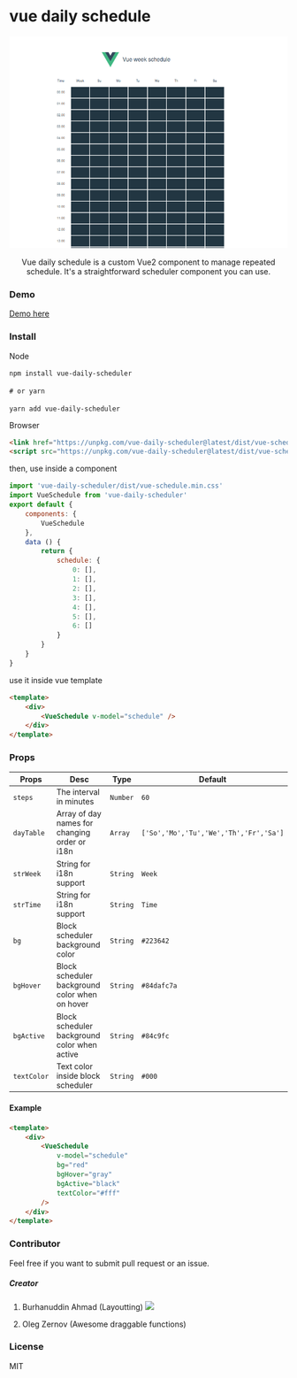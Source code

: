 # vue daily schedule

<div align='center'>

[![VEDR](./src/assets/preview.png)](.)

Vue daily schedule is a custom Vue2 component to manage repeated schedule. It's a straightforward scheduler component you can use.

</div>

### Demo

[Demo here](https://vue-daily-schedule.vercel.app/)

### Install
Node
```
npm install vue-daily-scheduler

# or yarn

yarn add vue-daily-scheduler
```
Browser
```html
<link href="https://unpkg.com/vue-daily-scheduler@latest/dist/vue-schedule.min.css" ref="stylesheet" />
<script src="https://unpkg.com/vue-daily-scheduler@latest/dist/vue-schedule.min.js"></script>
```

then, use inside a component
```javascript
import 'vue-daily-scheduler/dist/vue-schedule.min.css'
import VueSchedule from 'vue-daily-scheduler'
export default {
    components: {
        VueSchedule
    },
    data () {
        return {
            schedule: {
                0: [],
                1: [],
                2: [],
                3: [],
                4: [],
                5: [],
                6: []
            }
        }
    }
}
```
use it inside vue template
```html
<template>
    <div>
        <VueSchedule v-model="schedule" />
    </div>
</template>
```

### Props
|Props|Desc|Type|Default|
|---|---|---|---|
|`steps`|The interval in minutes|`Number`|`60`|
|`dayTable`|Array of day names for changing order or i18n|`Array`|`['So','Mo','Tu','We','Th','Fr','Sa']`|
|`strWeek`|String for i18n support|`String`|`Week`|
|`strTime`|String for i18n support|`String`|`Time`|
|`bg`|Block scheduler background color|`String`|`#223642`|
|`bgHover`|Block scheduler background color when on hover|`String`|`#84dafc7a`|
|`bgActive`|Block scheduler background color when active|`String`|`#84c9fc`|
|`textColor`|Text color inside block scheduler|`String`|`#000`|
#### Example
```html
<template>
    <div>
        <VueSchedule 
            v-model="schedule" 
            bg="red"
            bgHover="gray"
            bgActive="black"
            textColor="#fff"
        />
    </div>
</template>
```

### Contributor
Feel free if you want to submit pull request or an issue.

##### Creator
1. Burhanuddin Ahmad (Layoutting) <a href="https://github.com/burhanahmeed"><img src="https://github.com/burhanahmeed.png" width="30"/></a>

2. Oleg Zernov (Awesome draggable functions)

### License
 MIT
